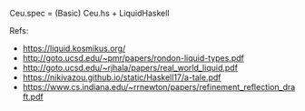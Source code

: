 Ceu.spec = (Basic) Ceu.hs + LiquidHaskell

Refs:
* https://liquid.kosmikus.org/
* http://goto.ucsd.edu/~pmr/papers/rondon-liquid-types.pdf
* http://goto.ucsd.edu/~rjhala/papers/real_world_liquid.pdf
* https://nikivazou.github.io/static/Haskell17/a-tale.pdf
* https://www.cs.indiana.edu/~rrnewton/papers/refinement_reflection_draft.pdf
